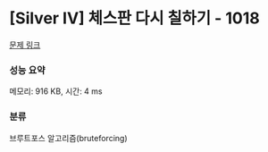 # [Silver IV] 체스판 다시 칠하기 - 1018 

[문제 링크](https://www.acmicpc.net/problem/1018) 

### 성능 요약

메모리: 916 KB, 시간: 4 ms

### 분류

브루트포스 알고리즘(bruteforcing)

